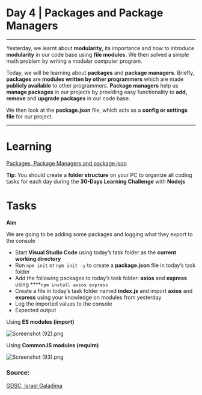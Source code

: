 # Day 4 | Packages and Package Managers

---

Yesterday, we learnt about **modularity,** its importance and how to introduce **modularity** in our code base using **file modules.** We then solved a simple math problem by writing a modular computer program.

Today, we will be learning about **packages** and **package managers**. Briefly, **packages** are **modules written by other programmers** which are made **publicly available** to other programmers. **Package managers** help us **manage packages** in our projects by providing easy functionality to **add, remove** and **upgrade packages** in our code base. 

We then look at the **package.json** file, which acts as a **config or settings file** for our project.

---

# Learning

[Packages, Package Managers and package.json](https://www.notion.so/Packages-Package-Managers-and-package-json-e814bf7eb92a44e4b90fb81da2256d34)

**Tip**: You should create a **folder structure** on your PC to organize all coding tasks for each day during the **30-Days Learning Challenge** with **Nodejs**

# Tasks

**Aim**

We are going to be adding some packages and logging what they export to the console

- Start **Visual Studio Code** using today’s task folder as the **current working directory**
- Run `npm init` or `npm init -y` to create a **package.json** file in today’s task folder
- Add the following packages to today’s task folder: **axios** and **express** using ****`npm install axios express`
- Create a file in today’s task folder named **index.js** and import **axios** and **express** using your knowledge on modules from yesterday
- Log the imported values to the console
- Expected output

Using **ES modules (import)**

![Screenshot (92).png](https://s3-us-west-2.amazonaws.com/secure.notion-static.com/08af155e-5ad9-446e-a492-cb7557547bad/Screenshot_(92).png)

Using **CommonJS modules (require)**

![Screenshot (93).png](https://s3-us-west-2.amazonaws.com/secure.notion-static.com/7abeb1aa-4e17-408f-9f7a-59ce2cfa345e/Screenshot_(93).png)

### Source:

[GDSC, Israel Galadima](https://israelgaladima.notion.site/Day-2-JavaScript-Refresher-96ecdd77ddb3462ba90ea6f7c83af90b)